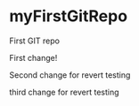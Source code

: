 # myFirstGitRepo
First GIT repo

First change!

Second change for revert testing

third change for revert testing
